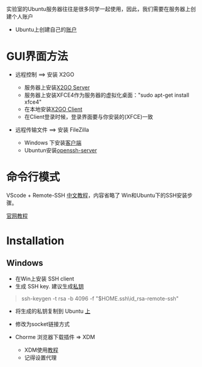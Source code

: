 实验室的Ubuntu服务器往往是很多同学一起使用，因此，我们需要在服务器上创建个人账户
- Ubuntu上创建自己的[账户](http://note.youdao.com/noteshare?id=509ebb3d2a673114114b62bfbce246f8)

# GUI界面方法
- 远程控制 ==> 安装 X2GO
   - 服务器上安装[X2GO Server](https://wiki.x2go.org/doku.php/doc:installation:x2goserver)
   - 服务器上安装XFCE4作为服务器的虚拟化桌面："sudo apt-get install xfce4"
   - 在本地安装[X2GO Client](http://ithelp.physics.ucdavis.edu/kb/x2go)
   - 在Client登录时候，登录界面要与你安装的(XFCE)一致
  
- 远程传输文件 ==> 安装 FileZilla
  - Windows 下安装[客户端](https://zhuanlan.zhihu.com/p/35846871)
  - Ubuntun安装[openssh-server](https://blog.csdn.net/baidu_38505667/article/details/103029510?utm_medium=distribute.pc_relevant_t0.none-task-blog-BlogCommendFromMachineLearnPai2-1.control&depth_1-utm_source=distribute.pc_relevant_t0.none-task-blog-BlogCommendFromMachineLearnPai2-1.control)

# 命令行模式
VScode + Remote-SSH
[中文教程](https://blog.csdn.net/weixin_42819452/article/details/103858037)，内容省略了 Win和Ubuntu下的SSH安装步骤。

[官网教程](https://code.visualstudio.com/docs/remote/ssh)

# Installation

## Windows
- 在Win上安装 SSH client
- 生成 SSH key. 建议生成[私钥](https://code.visualstudio.com/docs/remote/troubleshooting#_configuring-key-based-authentication)
>ssh-keygen -t rsa -b 4096 -f "$HOME\.ssh\id_rsa-remote-ssh"
- 将生成的私钥复制到 Ubuntu [上](https://code.visualstudio.com/docs/remote/troubleshooting#_quick-start-using-ssh-keys)
- 修改为socket链接方式





- Chorme 浏览器下载插件 => XDM
   - XDM使用[教程](https://zhuanlan.zhihu.com/p/37941433) 
   - 记得设置代理

